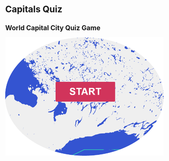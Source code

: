 Capitals Quiz
=============

## World Capital City Quiz Game

![Game preview](https://github.com/calstar3000/CapitalsQuiz/blob/master/IMG/preview.PNG "Game preview")
